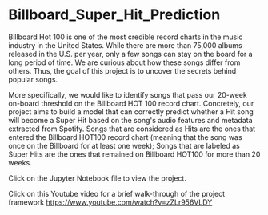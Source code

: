 # Billboard_Super_Hit_Prediction

Billboard Hot 100 is one of the most credible record charts in the music industry in the United States. While there are more than 75,000 albums released in the U.S. per year, only a few songs can stay on the board for a long period of time. We are curious about how these songs differ from others. Thus, the goal of this project is to uncover the secrets behind popular songs.

More specifically, we would like to identify songs that pass our 20-week on-board threshold on the Billboard HOT 100 record chart. Concretely, our project aims to build a model that can correctly predict whether a Hit song will become a Super Hit based on the song's audio features and metadata extracted from Spotify. Songs that are considered as Hits are the ones that entered the Billboard HOT100 record chart (meaning that the song was once on the Billboard for at least one week); Songs that are labeled as Super Hits are the ones that remained on Billboard HOT100 for more than 20 weeks.

Click on the Jupyter Notebook file to view the project.

Click on this Youtube video for a brief walk-through of the project framework https://www.youtube.com/watch?v=zZLr956VLDY

